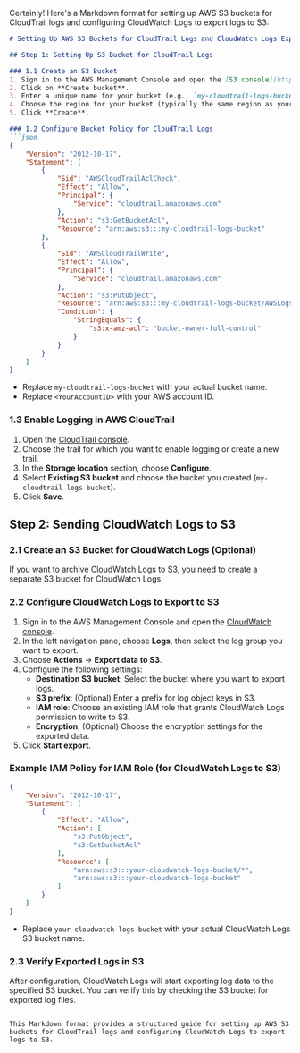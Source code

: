 Certainly! Here's a Markdown format for setting up AWS S3 buckets for CloudTrail logs and configuring CloudWatch Logs to export logs to S3:

```markdown
# Setting Up AWS S3 Buckets for CloudTrail Logs and CloudWatch Logs Export

## Step 1: Setting Up S3 Bucket for CloudTrail Logs

### 1.1 Create an S3 Bucket
1. Sign in to the AWS Management Console and open the [S3 console](https://console.aws.amazon.com/s3/).
2. Click on **Create bucket**.
3. Enter a unique name for your bucket (e.g., `my-cloudtrail-logs-bucket`).
4. Choose the region for your bucket (typically the same region as your CloudTrail trails for latency reasons).
5. Click **Create**.

### 1.2 Configure Bucket Policy for CloudTrail Logs
```json
{
    "Version": "2012-10-17",
    "Statement": [
        {
            "Sid": "AWSCloudTrailAclCheck",
            "Effect": "Allow",
            "Principal": {
                "Service": "cloudtrail.amazonaws.com"
            },
            "Action": "s3:GetBucketAcl",
            "Resource": "arn:aws:s3:::my-cloudtrail-logs-bucket"
        },
        {
            "Sid": "AWSCloudTrailWrite",
            "Effect": "Allow",
            "Principal": {
                "Service": "cloudtrail.amazonaws.com"
            },
            "Action": "s3:PutObject",
            "Resource": "arn:aws:s3:::my-cloudtrail-logs-bucket/AWSLogs/<YourAccountID>/*",
            "Condition": {
                "StringEquals": {
                    "s3:x-amz-acl": "bucket-owner-full-control"
                }
            }
        }
    ]
}
```
- Replace `my-cloudtrail-logs-bucket` with your actual bucket name.
- Replace `<YourAccountID>` with your AWS account ID.

### 1.3 Enable Logging in AWS CloudTrail
1. Open the [CloudTrail console](https://console.aws.amazon.com/cloudtrail).
2. Choose the trail for which you want to enable logging or create a new trail.
3. In the **Storage location** section, choose **Configure**.
4. Select **Existing S3 bucket** and choose the bucket you created (`my-cloudtrail-logs-bucket`).
5. Click **Save**.

## Step 2: Sending CloudWatch Logs to S3

### 2.1 Create an S3 Bucket for CloudWatch Logs (Optional)
If you want to archive CloudWatch Logs to S3, you need to create a separate S3 bucket for CloudWatch Logs.

### 2.2 Configure CloudWatch Logs to Export to S3
1. Sign in to the AWS Management Console and open the [CloudWatch console](https://console.aws.amazon.com/cloudwatch).
2. In the left navigation pane, choose **Logs**, then select the log group you want to export.
3. Choose **Actions** -> **Export data to S3**.
4. Configure the following settings:
   - **Destination S3 bucket**: Select the bucket where you want to export logs.
   - **S3 prefix**: (Optional) Enter a prefix for log object keys in S3.
   - **IAM role**: Choose an existing IAM role that grants CloudWatch Logs permission to write to S3.
   - **Encryption**: (Optional) Choose the encryption settings for the exported data.
5. Click **Start export**.

### Example IAM Policy for IAM Role (for CloudWatch Logs to S3)
```json
{
    "Version": "2012-10-17",
    "Statement": [
        {
            "Effect": "Allow",
            "Action": [
                "s3:PutObject",
                "s3:GetBucketAcl"
            ],
            "Resource": [
                "arn:aws:s3:::your-cloudwatch-logs-bucket/*",
                "arn:aws:s3:::your-cloudwatch-logs-bucket"
            ]
        }
    ]
}
```
- Replace `your-cloudwatch-logs-bucket` with your actual CloudWatch Logs S3 bucket name.

### 2.3 Verify Exported Logs in S3
After configuration, CloudWatch Logs will start exporting log data to the specified S3 bucket. You can verify this by checking the S3 bucket for exported log files.
```

This Markdown format provides a structured guide for setting up AWS S3 buckets for CloudTrail logs and configuring CloudWatch Logs to export logs to S3.

